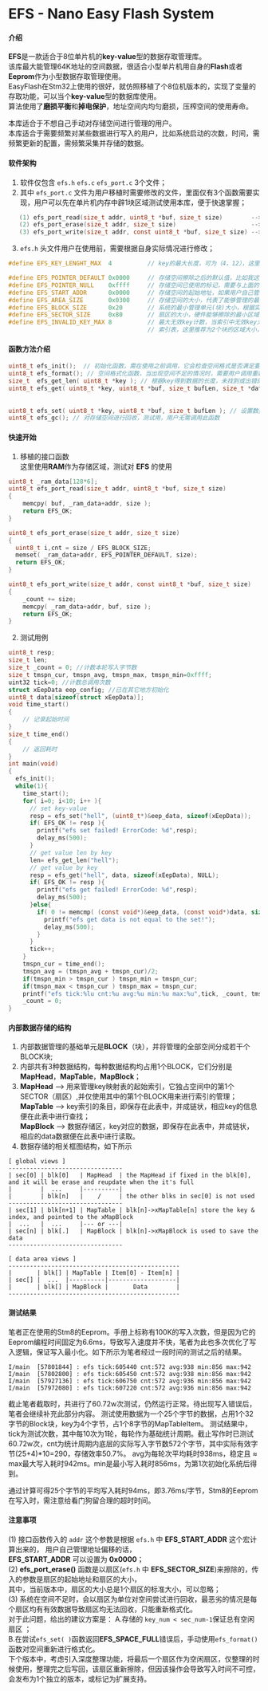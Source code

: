 # EFS - Nano Easy Flash System

#### 介绍
**EFS**是一款适合于8位单片机的**key-value**型的数据存取管理库。   
该库最大能管理64K地址的空间数据，很适合小型单片机用自身的**Flash**或者**Eeprom**作为小型数据存取管理使用。   
EasyFlash在Stm32上使用的很好，就仿照移植了个8位机版本的，实现了变量的存取功能，可以当个**key-value**型的数据库使用。   
算法使用了**磨损平衡**和**掉电保护**，地址空间内均匀磨损，压榨空间的使用寿命。   
   
本库适合于不想自己手动对存储空间进行管理的用户。   
本库适合于需要频繁对某些数据进行写入的用户，比如系统启动的次数，时间，需频繁更新的配置，需频繁采集并存储的数据。   

#### 软件架构
1.  软件仅包含 `efs.h` `efs.c` `efs_port.c` 3个文件；
2.  其中 `efs_port.c` 文件为用户移植时需要修改的文件，里面仅有3个函数需要实现，用户可以先在单片机内存中辟1块区域测试使用本库，便于快速掌握；
``` C
   (1) efs_port_read(size_t addr, uint8_t *buf, size_t size)        -->  读取数据接口
   (2) efs_port_erase(size_t addr, size_t size)                     -->  擦除数据接口
   (3) efs_port_write(size_t addr, const uint8_t *buf, size_t size) -->  写入数据接口
```
3.  `efs.h` 头文件用户在使用前，需要根据自身实际情况进行修改；
``` C
#define EFS_KEY_LENGHT_MAX  4          // key的最大长度，可为（4，12），这里推荐固定为4Bytes，则32Bytes的BLOCK中最多能存储3个MapTableItem条目，为12Bytes时，则需要对应调整BLOCK为64Bytes，

#define EFS_POINTER_DEFAULT 0x0000     // 存储空间擦除之后的默认值，比如我这里，擦除后默认为0x0000
#define EFS_POINTER_NULL    0xffff     // 存储空间已使用的标记，需要与上面的 EFS_POINTER_DEFAULT 不同
#define EFS_START_ADDR      0x0000     // 存储空间的起始地址，如果用户自己管理的话，可以设置为0x0000
#define EFS_AREA_SIZE       0x0300     // 存储空间的大小，代表了能够管理的最大空间大小
#define EFS_BLOCK_SIZE      0x20       // 系统的最小管理单元(块)大小，根据实际尺寸，以(8K,32K)为界，推荐设置为(32,64,128)3个参数
#define EFS_SECTOR_SIZE     0x80       // 扇区的大小，硬件能够擦除的最小区域
#define EFS_INVALID_KEY_MAX 8          // 最大无效key计数，当索引中无效key大于此值时将重建索引表，过小的值会导致频繁重建
                                       // 索引表，这里推荐为2个块的区域大小，当Block为32，Item为8，则推荐值为 2*32/8=8 
```
#### 函数方法介绍
``` C
uint8_t efs_init();  // 初始化函数，需在使用之前调用，它会检查空间格式是否满足要求，并决定是否调用efs_format();函数进行格式化
uint8_t efs_format(); // 空间格式化函数，当出现空间不足的情况时，需要用户调用重新格式化（格式化前记得读取缓存重要数据^_^）
size_t  efs_get_len( uint8_t *key ); // 根据key得到数据的长度，未找到或出错的时候，返回0
uint8_t efs_get( uint8_t *key, uint8_t *buf, size_t bufLen, size_t *dataLen); // 根据key读取数据，   
                                                                              // bufLen为缓冲区的最大长度，   
                                                                              // *dataLen用来返回实际数据长度，可为NULL
uint8_t efs_set( uint8_t *key, uint8_t *buf, size_t bufLen ); // 设置数据
uint8_t efs_gc(); // 对存储空间进行回收，测试用，用户无需调用此函数
```
#### 快速开始

1.  移植的接口函数   
    这里使用**RAM**作为存储区域，测试对 **EFS** 的使用
``` C
uint8_t _ram_data[128*6];
uint8_t efs_port_read(size_t addr, uint8_t *buf, size_t size) 
{
    memcpy( buf, _ram_data+addr, size );
    return EFS_OK;
}

uint8_t efs_port_erase(size_t addr, size_t size) 
{
  uint8_t i,cnt = size / EFS_BLOCK_SIZE;
  memset( _ram_data+addr, EFS_POINTER_DEFAULT, size);
  return EFS_OK;
}

uint8_t efs_port_write(size_t addr, const uint8_t *buf, size_t size) 
{
    _count += size;
    memcpy( _ram_data+addr, buf, size );
    return EFS_OK;
}
```

2.  测试用例
``` C
uint8_t resp;
size_t len;
size_t _count = 0; //计数本轮写入字节数
size_t tmspn_cur, tmspn_avg, tmspn_max, tmspn_min=0xffff;
uint32 tick=0; //计数总调用次数
struct xEepData eep_config; //已在其它地方初始化
uint8_t data[sizeof(struct xEepData)];
void time_start()
{
    // 记录起始时间
}
size_t time_end()
{
    // 返回耗时
}
int main(void)
{ 
  efs_init();
  while(1){
    time_start();
    for( i=0; i<10; i++ ){
      // set key-value
      resp = efs_set("hell", (uint8_t*)&eep_data, sizeof(xEepData));
      if( EFS_OK != resp ){
        printf("efs set failed! ErrorCode: %d",resp);
        delay_ms(500);
      }
      // get value len by key
      len= efs_get_len("hell");
      // get value by key
      resp = efs_get("hell", data, sizeof(xEepData), NULL);
      if( EFS_OK != resp ){
        printf("efs get failed! ErrorCode: %d",resp);
        delay_ms(500);
      }else{
        if( 0 != memcmp( (const void*)&eep_data, (const void*)data, sizeof(struct xEepData)) ){
          printf("efs get data is not equal to the set!");
          delay_ms(500);
        }
      }
      tick++;
    }
    tmspn_cur = time_end();
    tmspn_avg = (tmspn_avg + tmspn_cur)/2;
    if(tmspn_min > tmspn_cur ) tmspn_min = tmspn_cur;
    if(tmspn_max < tmspn_cur ) tmspn_max = tmspn_cur;
    printf("efs tick:%lu cnt:%u avg:%u min:%u max:%u",tick, _count, tmspn_avg, tmspn_min, tmspn_max);
    _count = 0;
}
```

#### 内部数据存储的结构
1. 内部数据管理的基础单元是**BLOCK**（块），并将管理的全部空间分成若干个BLOCK块;
2. 内部共有3种数据结构，每种数据结构均占用1个BLOCK，它们分别是**MapHead**，**MapTable**，**MapBlock**；
3. **MapHead** --> 用来管理key映射表的起始索引，它独占空间中的第1个SECTOR（扇区）,并仅使用其中的第1个BLOCK用来进行索引的管理；   
   **MapTable** --> key索引的条目，即保存在此表中，并成链状，相应key的信息便在此表中进行查找；   
   **MapBlock** --> 数据存储区，key对应的数据，即保存在此表中，并成链状，相应的data数据便在此表中进行读取。   
4. 数据存储的相关框图结构，如下所示
```
[ global views ]
--------------------------------
| sec[0] | blk[0]   | MapHead  | the MapHead if fixed in the blk[0], and it will be erase and reupdate when the it's full
|        |  ...     |----------|
|        | blk[n]   |    /     | the other blks in sec[0] is not used
--------------------------------
| sec[1] | blk[n+1] | MapTable | blk[n]->xMapTable[n] store the key & index, and pointed to the xMapBlock
|  ...   |  ...     |--- or ---|
| sec[n] | blk[.]   | MapBlock | blk[n]->xMapBlock is used to save the data
--------------------------------

[ data area views ]
------------------------------------------------
|       | blk[] | MapTable | Item[0] - Item[n] |
| sec[] |  ...  |----------|-------------------|
|       | blk[] | MapBlock |       Data        |
------------------------------------------------
```
#### 测试结果
笔者正在使用的Stm8的Eeprom。手册上标称有100K的写入次数，但是因为它的Eeprom编程时间固定为6.6ms，导致写入速度并不快，笔者为此也多次优化了写入逻辑，保证写入最小化。如下所示为笔者经过一段时间的测试之后的结果。
```
I/main  [57801844] : efs tick:605440 cnt:572 avg:938 min:856 max:942
I/main  [57802800] : efs tick:605450 cnt:572 avg:938 min:856 max:942
I/main  [57927136] : efs tick:606750 cnt:572 avg:936 min:856 max:942
I/main  [57972080] : efs tick:607220 cnt:572 avg:936 min:856 max:942
```
截止笔者截取时，共进行了60.72w次测试，仍然运行正常。待出现写入错误后，笔者会继续补充此部分内容。
测试使用数据为一个25个字节的数据，占用1个32字节的Block块，key为4个字节，占1个8字节的MapTableItem。
测试结果中，tick为测试次数，其中每10次为1轮，每轮作为基础统计周期。截止写作时已测试60.72w次，cnt为统计周期内底层的实际写入字节数572个字节，其中实际有效字节(25+4)*10=290，存储效率50.7%。
avg为每轮次平均耗时938ms，稳定且 ≈ max最大写入耗时942ms。min是最小写入耗时856ms，为第1次初始化系统后得到。

通过计算可得25个字节的平均写入耗时94ms，即3.76ms/字节，Stm8的Eeprom在写入时，需注意给看门狗留合理的超时时间。

#### 注意事项
   (1) 接口函数传入的 `addr` 这个参数是根据 `efs.h` 中 **EFS_START_ADDR** 这个宏计算出来的， 用户自己管理地址偏移的话，   
       **EFS_START_ADDR** 可以设置为 **0x0000**；   
   (2) **efs_port_erase()** 函数是以扇区(`efs.h` 中 **EFS_SECTOR_SIZE**)来擦除的，传入的参数是扇区的起始地址和扇区的大小，   
                        其中，当前版本中，扇区的大小总是1个扇区的标准大小，可以忽略；   
   (3) 系统在空间不足时，会以扇区为单位对空间尝试进行回收，最恶劣的情况是每个扇区均有有效数据导致扇区均无法回收，只能重新格式化。   
       对于此问题，给出的建议方案是：
A.存储的 `key_num < sec_num-1`保证总有空闲扇区 ；   
B.在尝试`efs_set( )`函数返回**EFS_SPACE_FULL**错误后，手动使用`efs_format()`函数对空间重新进行格式化。   
       下个版本中，考虑引入深度整理功能，将最后一个扇区作为空闲扇区，仅整理的时候使用，整理完之后写回，该扇区重新擦除，但因该操作会导致写入时间不可控，会发布为1个独立的版本，或标记为扩展支持。   
